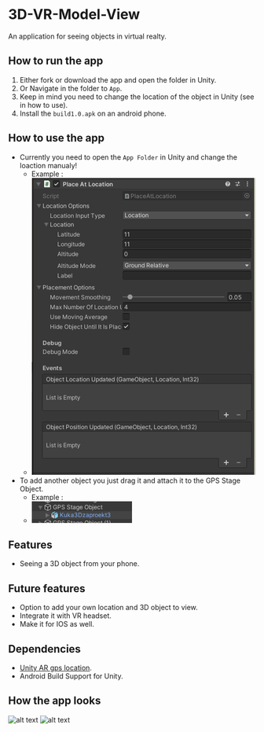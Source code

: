 # 3D-VR-Model-View
An application for seeing objects in virtual realty.

 ## How to run the app
   1. Either fork or download the app and open the folder in Unity.
   2. Or Navigate in the folder to `App`.
   3. Keep in mind you need to change the location of the object in Unity (see in how to use).
   4. Install the `build1.0.apk` on an android phone.
 
 ## How to use the app
 - Currently you need to open the `App Folder` in Unity and change the loaction manualy!
   - Example : 
   - ![alt text](https://github.com/PinkFlamingoz/3D-VR-Model-View/blob/main/Ar.png)
 - To add another object you just drag it and attach it to the GPS Stage Object.
   - Example : 
   - ![alt text](https://github.com/PinkFlamingoz/3D-VR-Model-View/blob/main/Ar2.png)
   
 ## Features
 - Seeing a 3D object from your phone.
 
 ## Future features
 - Option to add your own location and 3D object to view.
 - Integrate it with VR headset.
 - Make it for IOS as well.
 
 ## Dependencies
 - [Unity AR gps location](https://docs.unity-ar-gps-location.com).
 - Android Build Support for Unity.
 
 ## How the app looks
![alt text](https://github.com/PinkFlamingoz/3D-VR-Model-View/blob/main/ezgif-3-3f2b90f95e.gif)
![alt text](https://github.com/PinkFlamingoz/3D-VR-Model-View/blob/main/ezgif-3-89b8798603.gif)

